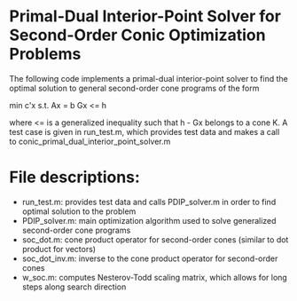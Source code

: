 # Primal-Dual Interior-Point Solver for Second-Order Conic Optimization Problems

The following code implements a primal-dual interior-point solver to find the optimal solution to general second-order cone programs of the form

min c'x
s.t. Ax = b
Gx <= h

where <= is a generalized inequality such that h - Gx belongs to a cone K. A test case is given in run_test.m, which provides test data and makes a call to conic_primal_dual_interior_point_solver.m

# File descriptions:
* run_test.m: provides test data and calls PDIP_solver.m in order to find optimal solution to the problem
* PDIP_solver.m: main optimization algorithm used to solve generalized second-order cone programs
* soc_dot.m: cone product operator for second-order cones (similar to dot product for vectors)
* soc_dot_inv.m: inverse to the cone product operator for second-order cones
* w_soc.m: computes Nesterov-Todd scaling matrix, which allows for long steps along search direction
